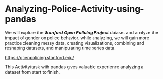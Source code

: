 # Analyzing-Police-Activity-using-pandas

We will explore the ***Stanford Open Policing Project*** dataset and analyze the impact of gender on police behavior.
while analyzing, we will gain more practice cleaning messy data, creating visualizations, combining and reshaping datasets, and manipulating time series data.

https://openpolicing.stanford.edu/

This Activity/task with pandas gives valuable experience analyzing a dataset from start to finish.
